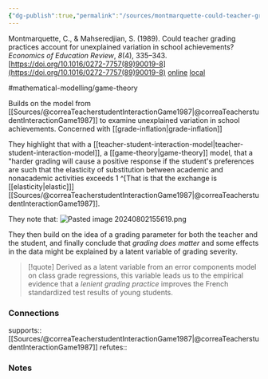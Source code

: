 ```yaml
---
{"dg-publish":true,"permalink":"/sources/montmarquette-could-teacher-grading1989/","title":"Could teacher grading practices account for unexplained variation in school achievements?","tags":["📖"]}
---
```



Montmarquette, C., & Mahseredjian, S. (1989). Could teacher grading practices account for unexplained variation in school achievements? _Economics of Education Review_, _8_(4), 335–343. [https://doi.org/10.1016/0272-7757(89)90019-8](https://doi.org/10.1016/0272-7757(89)90019-8)
[online](http://zotero.org/users/5872672/items/76WLUK3L) [local](zotero://select/library/items/76WLUK3L)

#mathematical-modelling/game-theory 

Builds on the model from [[Sources/@correaTeacherstudentInteractionGame1987\|@correaTeacherstudentInteractionGame1987]] to examine unexplained variation in school achievements. Concerned with [[grade-inflation\|grade-inflation]]

They highlight that with a [[teacher-student-interaction-model\|teacher-student-interaction-model]], a [[game-theory\|game-theory]] model, that a "harder grading will cause a positive response if the student's preferences are such that the elasticity of substitution between academic and nonacademic activities exceeds 1 ^[That is that the exchange is [[elasticity\|elastic]]] [[Sources/@correaTeacherstudentInteractionGame1987\|@correaTeacherstudentInteractionGame1987]].

They note that:
![Pasted image 20240802155619.png](/img/user/Images/Pasted%20image%2020240802155619.png)

They then build on the idea of a grading parameter for both the teacher and the student, and finally conclude that *grading does matter* and some effects in the data might be explained by a latent variable of grading severity. 

> [!quote] 
> Derived as a latent variable from an error components model on class grade regressions, this variable leads us to the empirical evidence that a *lenient grading practice* improves the French standardized test results of young students. 

### Connections

supports:: [[Sources/@correaTeacherstudentInteractionGame1987\|@correaTeacherstudentInteractionGame1987]]
refutes:: 

### Notes